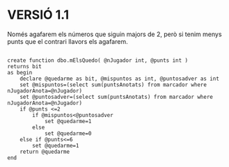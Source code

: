 
# VERSIÓ 1.1

Només agafarem els números que siguin majors de 2, però si tenim menys punts que el contrari llavors els agafarem.

```

create function dbo.mElsQuedo( @nJugador int, @punts int ) 
returns bit
as begin
	declare @quedarme as bit, @mispuntos as int, @puntosadver as int
	set @mispuntos=(select sum(puntsAnotats) from marcador where nJugadorAnota=@nJugador)
	set @puntosadver=(select sum(puntsAnotats) from marcador where nJugadorAnota=@nJugador)
	if @punts <=2
		if @mispuntos<@puntosadver
			set @quedarme=1
		else
			set @quedarme=0
	else if @punts<=6
		set @quedarme=1
	return @quedarme
end

```
